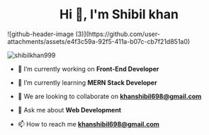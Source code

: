 <h1 align="center">Hi 👋, I'm Shibil khan</h1>
![github-header-image (3)](https://github.com/user-attachments/assets/e4f3c59a-92f5-411a-b07c-cb7f21d851a0)


<p align="left"> <img src="https://komarev.com/ghpvc/?username=shibilkhan999&label=Profile%20views&color=0e75b6&style=flat" alt="shibilkhan999" /> </p>

- 🔭 I’m currently working on **Front-End Developer**

- 🌱 I’m currently learning **MERN Stack Developer**

- 👯 We are looking to collaborate on **khanshibil698@gmail.com**

- 💬 Ask me about **Web Development**

- 📫 How to reach me **khanshibil698@gmail.com**


<!--
**Shibilkhan999/Shibilkhan999** is a ✨ _special_ ✨ repository because its `README.md` (this file) appears on your GitHub profile.

Here are some ideas to get you started:

- 🔭 I’m currently working on ...
- 🌱 I’m currently learning ...
- 👯 I’m looking to collaborate on ...
- 🤔 I’m looking for help with ...
- 💬 Ask me about ...
- 📫 How to reach me: ...
- 😄 Pronouns: ...
- ⚡ Fun fact: ...
-->
